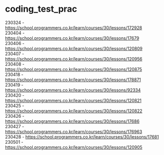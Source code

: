 # coding_test_prac
230324 - https://school.programmers.co.kr/learn/courses/30/lessons/172928  
230404 - https://school.programmers.co.kr/learn/courses/30/lessons/17679  
230406 - https://school.programmers.co.kr/learn/courses/30/lessons/120809  
230407 - https://school.programmers.co.kr/learn/courses/30/lessons/120956  
230408 - https://school.programmers.co.kr/learn/courses/30/lessons/120875  
230418 - https://school.programmers.co.kr/learn/courses/30/lessons/178871  
230419 - https://school.programmers.co.kr/learn/courses/30/lessons/92334  
230420 - https://school.programmers.co.kr/learn/courses/30/lessons/120821  
230425 - https://school.programmers.co.kr/learn/courses/30/lessons/120822  
230426 - https://school.programmers.co.kr/learn/courses/30/lessons/17686  
230427 - https://school.programmers.co.kr/learn/courses/30/lessons/176963  
230428 - https://school.programmers.co.kr/learn/courses/30/lessons/17681  
230501 - https://school.programmers.co.kr/learn/courses/30/lessons/120905
